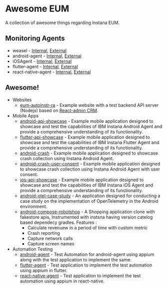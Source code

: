 # Awesome EUM
A collection of awesome things regarding Instana EUM.

## Monitoring Agents

- weasel - [Internal](https://github.ibm.com/instana/weasel), [External](https://github.com/instana/weasel)
- android-agent - [Internal](https://github.ibm.com/instana/android-agent), [External](https://github.com/instana/android-agent)
- iOSAgent - [Internal](https://github.ibm.com/instana/iOSAgent), [External](https://github.com/instana/iOSAgent)
- flutter-agent - [Internal](https://github.ibm.com/instana/flutter-agent), [External](https://github.com/instana/flutter-agent)
- react-native-agent - [Internal](https://github.ibm.com/instana/react-native-agent), [External](https://github.com/instana/react-native-agent)

## Awesome!

- Websites
  - [eum-autoinstr-ra](/eum-autoinstr-ra) - Example website with a test backend API server (Nodejs) based on [React-admin CRM](https://github.com/marmelab/react-admin/tree/master/examples/crm).
- Mobile Apps
  - [android-api-showcase](/android-api-showcase) - Example mobile application designed to showcase and test the capabilities of IBM Instana Android Agent and provide a comprehensive understanding of its functionality.
  - [flutter-api-showcase](/flutter-api-showcase) - Example mobile application designed to showcase and test the capabilities of IBM Instana Flutter Agent and provide a comprehensive understanding of its functionality.
  - [android-crash](/android-crash) - Example mobile application designed to showcase crash collection using Instana Android Agent.
  - [android-crash-user-consent](/android-crash-user-consent) - Example mobile application designed to showcase crash collection using Instana Android Agent with user consent.
  - [ios-api-showcase](/ios-api-showcase) - Example mobile application designed to showcase and test the capabilities of IBM Instana iOS Agent and provide a comprehensive understanding of its functionality.
  - [android-otel-case-study](/android-otel-case-study) - An application designed for conducting a case study on the implementation of OpenTelemetry in the Android environment.
  - [android-compose-robotshop](/android-compose-robotshop) - A Shopping application clone with fakestore apis, Instrumented with instsna having version catelog based dependecy gradles. 
  Features : 
    - Calculate revenuew in a period of time with custom metric
    - Crash reporting
    - Capture network calls
    - Capture screen names 
- Automation Testing
  - [android-agent](/android-agent-test-automation) - Test Automation for android-agent using appium along with the test application to implement the same.
  - [flutter-agent](/flutter-agent-test-automation) - Test application to implement the test automation using appium in flutter.
  - [react-native-agent](/react-native-test-automation) - Test application to implement the test automation using appium in react-native.